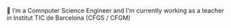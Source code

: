 
 🔭 I’m a Comnputer Science Engineer and I'm currently working as a teacher in Institut TIC de Barcelona (CFGS / CFGM)
